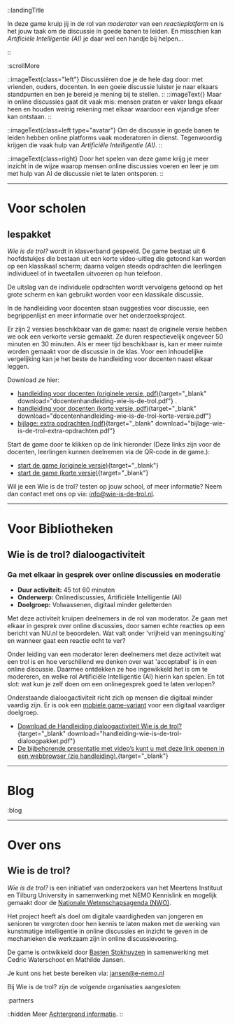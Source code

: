 ::landingTitle

In deze game kruip jij in de rol van _moderator_ van een _reactieplatform_ en is het jouw taak om de discussie in goede banen te leiden. En misschien kan _Artificiele Intelligentie (AI)_ je daar wel een handje bij helpen...

<!-- Zou jij een trol herkennen tussen de reacties op een online artikel? En denk je dat een _getrainde computer_ dat ook zou kunnen? Leer hier meer over _online reageren_, _modereren_ en _Kunstmatige Intelligentie!_ -->

::

<!-- :searchBlob -->

:scrollMore

::imageText{class="left"}
Discussiëren doe je de hele dag door: met vrienden, ouders, docenten. In een goeie discussie luister je naar elkaars standpunten en ben je bereid je mening bij te stellen.
::
::imageText{}
Maar in online discussies gaat dit vaak mis: mensen praten er vaker langs elkaar heen en houden weinig rekening met elkaar waardoor een vijandige sfeer kan ontstaan.
::

::imageText{class=left type="avatar"}
Om de discussie in goede banen te leiden hebben online platforms vaak moderatoren in dienst. Tegenwoordig krijgen die vaak hulp van _Artificiële Intelligentie (AI)_.
::

::imageText{class=right}
Door het spelen van deze game krijg je meer inzicht in de wijze waarop mensen online discussies voeren en leer je om met hulp van AI de discussie niet te laten ontsporen.
::

---

# Voor scholen

## lespakket

_Wie is de trol?_ wordt in klasverband gespeeld. De game bestaat uit 6 hoofdstukjes die bestaan uit een korte video-uitleg die getoond kan worden op een klassikaal scherm; daarna volgen steeds opdrachten die leerlingen individueel of in tweetallen uitvoeren op hun telefoon.

De uitslag van de individuele opdrachten wordt vervolgens getoond op het grote scherm en kan gebruikt worden voor een klassikale discussie.

In de handleiding voor docenten staan suggesties voor discussie, een begrippenlijst en meer informatie over het onderzoeksproject. 

Er zijn 2 versies beschikbaar van de game: naast de originele versie hebben we ook een verkorte versie gemaakt. Ze duren respectievelijk ongeveer 50 minuten en 30 minuten. Als er meer tijd beschikbaar is, kan er meer ruimte worden gemaakt voor de discussie in de klas. Voor een inhoudelijke vergelijking kan je het beste de handleiding voor docenten naast elkaar leggen.

Download ze hier:
- [handleiding voor docenten (originele versie, pdf)](/Docentenhandleiding-wie-is-de-trol.pdf){target="_blank" download="docentenhandleiding-wie-is-de-trol.pdf"} .
- [handleiding voor docenten (korte versie, pdf)](/docentenhandleiding-wie-is-de-trol-korte-versie.pdf){target="_blank" download="docentenhandleiding-wie-is-de-trol-korte-versie.pdf"}
- [bijlage: extra opdrachten (pdf)](/bijlage-wie-is-de-trol-extra-opdrachten.pdf){target="_blank" download="bijlage-wie-is-de-trol-extra-opdrachten.pdf"}

Start de game door te klikken op de link hieronder (Deze links zijn voor de docenten, leerlingen kunnen deelnemen via de QR-code in de game.):
- [start de game (originele versie)](https://game.wie-is-de-trol.nl/){target="_blank"}
- [start de game (korte versie)](https://gamev2.wie-is-de-trol.nl/){target="_blank"}

Wil je een Wie is de trol? testen op jouw school, of meer informatie? Neem dan contact met ons op via: [info@wie-is-de-trol.nl](mailto:info@wie-is-de-trol).

---

# Voor Bibliotheken

## Wie is de trol? dialoogactiviteit

### Ga met elkaar in gesprek over online discussies en moderatie
 
- **Duur activiteit:** 45 tot 60 minuten
- **Onderwerp:** Onlinediscussies, Artificiële Intelligentie (AI)
- **Doelgroep:** Volwassenen, digitaal minder geletterden
 
Met deze activiteit kruipen deelnemers in de rol van moderator. Ze gaan met elkaar in gesprek over online discussies, door samen echte reacties op een bericht van NU.nl te beoordelen. Wat valt onder 'vrijheid van meningsuiting' en wanneer gaat een reactie echt te ver? 

Onder leiding van een moderator leren deelnemers met deze activiteit wat een trol is en hoe verschillend we denken over wat 'acceptabel' is in een online discussie. Daarmee ontdekken ze hoe ingewikkeld het is om te modereren, en welke rol Artificiële Intelligentie (AI) hierin kan spelen. En tot slot: wat kun je zelf doen om een onlinegesprek goed te laten verlopen?
 
Onderstaande dialoogactiviteit richt zich op mensen die digitaal minder vaardig zijn. Er is ook een [mobiele game-variant](https://gamev2.wie-is-de-trol.nl/) voor een digitaal vaardiger doelgroep.
 
- [Download de Handleiding dialoogactiviteit Wie is de trol?](/handleiding-wie-is-de-trol-dialoogpakket.pdf){target="_blank" download="handleiding-wie-is-de-trol-dialoogpakket.pdf"}
- [De bijbehorende presentatie met video’s kunt u met deze link openen in een webbrowser (zie handleiding).](https://www.canva.com/design/DAGcu4Idvzw/KBnxnKPBCf4Zld6R3giHfQ/view?utm_content=DAGcu4Idvzw&utm_campaign=designshare&utm_medium=link2&utm_source=uniquelinks&utlId=h280e1d5689){target="_blank"}

---

<!-- # Voor Festivals

## beat-the-bot!

In de wetenschap zijn er steeds meer initiatieven om AI op een goede manier in te zetten. Bijvoorbeeld door bots te ontwikkelen die constructieve bijdragen herkennen in een online discussie. Onderzoekers in het project [BETTER-MODS](https://better-mods.uvt.nl/) houden zich hiermee bezig.

Promovendus Cedric Waterschoot ontwikkelde een constructiviteitsbot. Voor het ontwikkelen van deze bot heeft de onderzoeker het computermodel getraind op duizenden reacties van nu.nl.

Het computermodel leert door het vinden van patronen in de reacties die als constructief zijn aangemerkt. Welke patronen dat zijn is voor de mens onzichtbaar, oftewel: een ‘black box’.

Probeer het uit en Beat the bot! Schrijf _de meest constructieve bijdrage_ die je kunt bedenken. De top-5 van meest constructieve reacties volgens de bot worden binnenkort hieronder getoond.

[Lees hier](https://meertens.knaw.nl/2021/06/24/hoe-kan-ai-bijdragen-aan-een-gezonder-debat/) een interview met Cedric Waterschoot over zijn onderzoek.

--- -->

# Blog

:blog

---

# Over ons

## Wie is de trol?

_Wie is de trol?_ is een initiatief van onderzoekers van het Meertens Instituut en Tilburg University in samenwerking met NEMO Kennislink en mogelijk gemaakt door de [Nationale Wetenschapsagenda (NWO)](https://www.nwo.nl/en/researchprogrammes/dutch-research-agenda-nwa).

Het project heeft als doel om digitale vaardigheden van jongeren en senioren te vergroten door hen kennis te laten maken met de werking van kunstmatige intelligentie in online discussies en inzicht te geven in de mechanieken die werkzaam zijn in online discussievoering.

De game is ontwikkeld door [Basten Stokhuyzen](https://bstn.nl) in samenwerking met Cedric Waterschoot en Mathilde Jansen.

Je kunt ons het beste bereiken via: [jansen@e-nemo.nl](mailto:jansen@e-nemo.nl)

Bij Wie is de trol? zijn de volgende organisaties aangesloten:

:partners

::hidden
Meer [Achtergrond informatie](/lees-meer).
::

